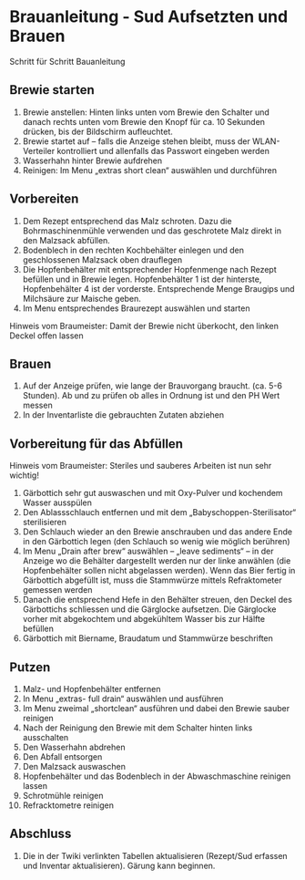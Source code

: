 # Brauanleitung - Sud Aufsetzten und Brauen
Schritt für Schritt Bauanleitung

## Brewie starten
   1. Brewie anstellen: Hinten links unten vom Brewie den Schalter und danach rechts unten vom Brewie den Knopf für ca. 10 Sekunden drücken, bis der Bildschirm aufleuchtet.
   1. Brewie startet auf – falls die Anzeige stehen bleibt, muss der  WLAN-Verteiler kontrolliert und allenfalls das Passwort eingeben werden
   1. Wasserhahn hinter Brewie aufdrehen
   1. Reinigen: Im Menu „extras short clean“ auswählen und durchführen

## Vorbereiten
   1. Dem Rezept entsprechend das Malz schroten. Dazu die Bohrmaschinenmühle verwenden und das geschrotete Malz direkt in den Malzsack abfüllen.
   1. Bodenblech in den rechten Kochbehälter einlegen und den geschlossenen Malzsack oben drauflegen
   1. Die Hopfenbehälter mit entsprechender Hopfenmenge nach Rezept befüllen und in Brewie legen. Hopfenbehälter 1 ist der hinterste, Hopfenbehälter 4 ist der vorderste. Entsprechende Menge Braugips und Milchsäure zur Maische geben.
   1. Im Menu entsprechendes Braurezept auswählen und starten

Hinweis vom Braumeister: Damit der Brewie nicht überkocht, den linken Deckel offen lassen

## Brauen
1. Auf der Anzeige prüfen, wie lange der Brauvorgang braucht. (ca. 5-6 Stunden). Ab und zu prüfen ob alles in Ordnung ist und den PH Wert messen
1. In der Inventarliste die gebrauchten Zutaten abziehen

## Vorbereitung für das Abfüllen
Hinweis vom Braumeister: Steriles und sauberes Arbeiten ist nun sehr wichtig!
1. Gärbottich sehr gut auswaschen und mit Oxy-Pulver und kochendem Wasser  ausspülen
1. Den Ablassschlauch entfernen und mit dem „Babyschoppen-Sterilisator“ sterilisieren
1. Den Schlauch wieder an den Brewie anschrauben und das andere Ende in den Gärbottich legen (den Schlauch so wenig wie möglich berühren)
1. Im Menu „Drain after brew“ auswählen – „leave sediments“ – in der Anzeige wo die Behälter dargestellt werden nur der linke anwählen (die Hopfenbehälter sollen nicht abgelassen werden). Wenn das Bier fertig in Gärbottich abgefüllt ist, muss die Stammwürze mittels Refraktometer gemessen werden
1. Danach die entsprechend Hefe in den Behälter streuen, den Deckel des Gärbottichs schliessen und die Gärglocke aufsetzen. Die Gärglocke vorher mit abgekochtem und abgekühltem Wasser bis zur Hälfte befüllen
1. Gärbottich mit Biername, Braudatum und Stammwürze beschriften

## Putzen
1. Malz- und Hopfenbehälter entfernen
1. In Menu „extras- full drain“ auswählen und ausführen
1. Im Menu zweimal „shortclean“ ausführen und dabei den Brewie sauber reinigen
1. Nach der Reinigung den Brewie mit dem Schalter hinten links ausschalten
1. Den Wasserhahn abdrehen
1. Den Abfall entsorgen
1. Den Malzsack auswaschen
1. Hopfenbehälter und das Bodenblech in der Abwaschmaschine reinigen lassen
1. Schrotmühle reinigen
1. Refracktometre reinigen

## Abschluss
1. Die in der Twiki verlinkten Tabellen aktualisieren (Rezept/Sud erfassen und Inventar aktualisieren).
   Gärung kann beginnen.

